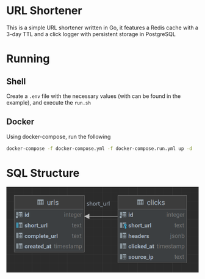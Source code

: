 # URL Shortener

This is a simple URL shortener written in Go, it features a Redis cache with a 3-day TTL and a click logger with persistent storage in PostgreSQL

# Running

## Shell
Create a `.env` file with the necessary values (with can be found in the example), and execute the `run.sh`

## Docker

Using docker-compose, run the following
```bash
docker-compose -f docker-compose.yml -f docker-compose.run.yml up -d
```

# SQL Structure

![SQL Diagram](assets/sql_diagram.png)